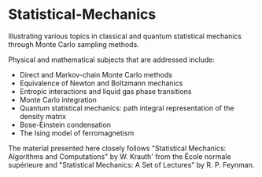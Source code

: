 # Statistical-Mechanics
Illustrating various topics in classical and quantum statistical mechanics through Monte Carlo sampling methods.

Physical and mathematical subjects that are addressed include:
* Direct and Markov-chain Monte Carlo methods
* Equivalence of Newton and Boltzmann mechanics
* Entropic interactions and liquid gas phase transitions
* Monte Carlo integration
* Quantum statistical mechanics: path integral representation of the density matrix
* Bose-Einstein condensation
* The Ising model of ferromagnetism

The material presented here closely follows "Statistical Mechanics: Algorithms and Computations" by W. Krauth' from the École normale supérieure and "Statistical Mechanics: A Set of Lectures" by R. P. Feynman.
